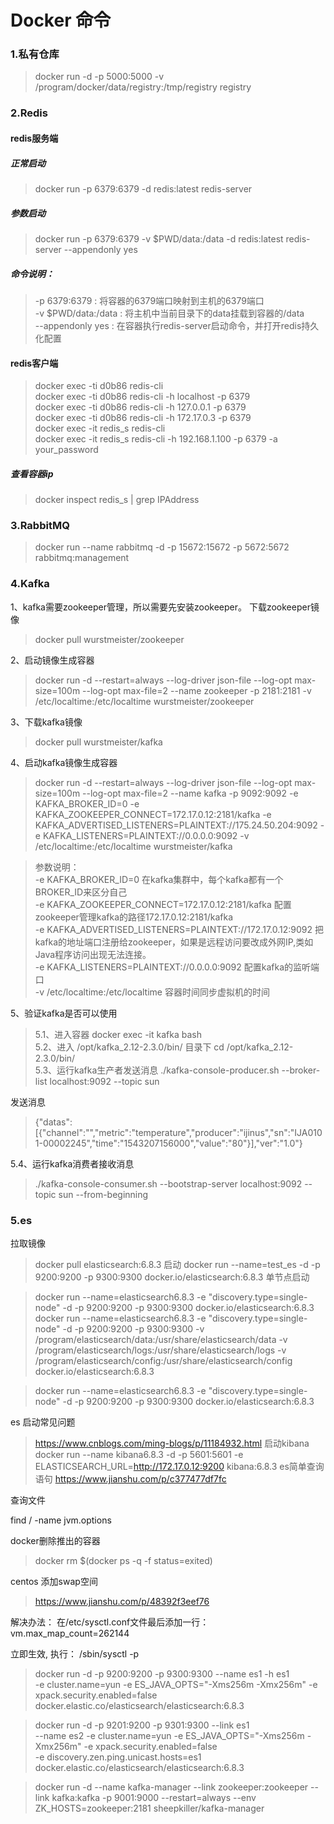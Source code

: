 # Docker 命令
### 1.私有仓库
> docker run -d -p 5000:5000 -v /program/docker/data/registry:/tmp/registry registry

### 2.Redis
#### redis服务端
##### 正常启动 
> docker run -p 6379:6379 -d redis:latest redis-server
##### 参数启动 
> docker run -p 6379:6379 -v $PWD/data:/data -d redis:latest redis-server --appendonly yes
##### 命令说明：
> -p 6379:6379 : 将容器的6379端口映射到主机的6379端口<br/>
> -v $PWD/data:/data : 将主机中当前目录下的data挂载到容器的/data<br/>
> --appendonly yes : 在容器执行redis-server启动命令，并打开redis持久化配置

#### redis客户端
> docker exec -ti d0b86 redis-cli <br/>
> docker exec -ti d0b86 redis-cli -h localhost -p 6379 <br/>
> docker exec -ti d0b86 redis-cli -h 127.0.0.1 -p 6379 <br/>
> docker exec -ti d0b86 redis-cli -h 172.17.0.3 -p 6379 <br/>
> docker exec -it redis_s redis-cli <br/>
> docker exec -it redis_s redis-cli -h 192.168.1.100 -p 6379 -a your_password
##### 查看容器ip
> docker inspect redis_s | grep IPAddress

### 3.RabbitMQ
> docker run --name rabbitmq -d -p 15672:15672 -p 5672:5672 rabbitmq:management



### 4.Kafka
1、kafka需要zookeeper管理，所以需要先安装zookeeper。 
下载zookeeper镜像
>  docker pull wurstmeister/zookeeper

2、启动镜像生成容器
>  docker run -d --restart=always --log-driver json-file --log-opt max-size=100m --log-opt max-file=2  --name zookeeper -p 2181:2181 -v /etc/localtime:/etc/localtime wurstmeister/zookeeper

3、下载kafka镜像
>  docker pull wurstmeister/kafka

4、启动kafka镜像生成容器
>  docker run -d --restart=always --log-driver json-file --log-opt max-size=100m --log-opt max-file=2 --name kafka -p 9092:9092 -e KAFKA_BROKER_ID=0 -e KAFKA_ZOOKEEPER_CONNECT=172.17.0.12:2181/kafka -e KAFKA_ADVERTISED_LISTENERS=PLAINTEXT://175.24.50.204:9092 -e KAFKA_LISTENERS=PLAINTEXT://0.0.0.0:9092 -v /etc/localtime:/etc/localtime wurstmeister/kafka

> 参数说明：<br/>
> -e KAFKA_BROKER_ID=0  在kafka集群中，每个kafka都有一个BROKER_ID来区分自己<br/>
> -e KAFKA_ZOOKEEPER_CONNECT=172.17.0.12:2181/kafka 配置zookeeper管理kafka的路径172.17.0.12:2181/kafka<br/>
> -e KAFKA_ADVERTISED_LISTENERS=PLAINTEXT://172.17.0.12:9092  把kafka的地址端口注册给zookeeper，如果是远程访问要改成外网IP,类如Java程序访问出现无法连接。<br/>
> -e KAFKA_LISTENERS=PLAINTEXT://0.0.0.0:9092 配置kafka的监听端口<br/>
> -v /etc/localtime:/etc/localtime 容器时间同步虚拟机的时间<br/>

5、验证kafka是否可以使用
> 5.1、进入容器
docker exec -it kafka bash<br/>
> 5.2、进入 /opt/kafka_2.12-2.3.0/bin/ 目录下
 cd /opt/kafka_2.12-2.3.0/bin/<br/>
> 5.3、运行kafka生产者发送消息
./kafka-console-producer.sh --broker-list localhost:9092 --topic sun<br/>

发送消息
> {"datas":[{"channel":"","metric":"temperature","producer":"ijinus","sn":"IJA0101-00002245","time":"1543207156000","value":"80"}],"ver":"1.0"}
 
5.4、运行kafka消费者接收消息
>  ./kafka-console-consumer.sh --bootstrap-server localhost:9092 --topic sun --from-beginning

### 5.es
拉取镜像
> docker pull elasticsearch:6.8.3
启动
> docker run --name=test_es -d -p 9200:9200 -p 9300:9300 docker.io/elasticsearch:6.8.3
单节点启动

> docker run --name=elasticsearch6.8.3 -e "discovery.type=single-node" -d -p 9200:9200 -p 9300:9300 docker.io/elasticsearch:6.8.3
> docker run --name=elasticsearch6.8.3 -e "discovery.type=single-node" -d -p 9200:9200 -p 9300:9300  -v /program/elasticsearch/data:/usr/share/elasticsearch/data  -v /program/elasticsearch/logs:/usr/share/elasticsearch/logs  -v /program/elasticsearch/config:/usr/share/elasticsearch/config docker.io/elasticsearch:6.8.3


> docker run --name=elasticsearch6.8.3 -e "discovery.type=single-node" -d -p 9200:9200 -p 9300:9300 docker.io/elasticsearch:6.8.3

es 启动常见问题
> https://www.cnblogs.com/ming-blogs/p/11184932.html
启动kibana
> docker run --name kibana6.8.3 -d -p 5601:5601 -e ELASTICSEARCH_URL=http://172.17.0.12:9200 kibana:6.8.3
es简单查询语句
https://www.jianshu.com/p/c377477df7fc

查询文件

find / -name jvm.options

docker删除推出的容器
> docker rm $(docker ps -q -f status=exited)

centos 添加swap空间
> https://www.jianshu.com/p/48392f3eef76

解决办法：
在/etc/sysctl.conf文件最后添加一行：
vm.max_map_count=262144

立即生效, 执行：
/sbin/sysctl -p

> docker run -d -p 9200:9200 -p 9300:9300 --name es1 -h es1\
 -e cluster.name=yun -e ES_JAVA_OPTS="-Xms256m -Xmx256m" -e xpack.security.enabled=false\
  docker.elastic.co/elasticsearch/elasticsearch:6.8.3

> docker run -d -p 9201:9200 -p 9301:9300 --link es1\
  --name es2 -e cluster.name=yun -e ES_JAVA_OPTS="-Xms256m -Xmx256m" -e xpack.security.enabled=false\
  -e discovery.zen.ping.unicast.hosts=es1 docker.elastic.co/elasticsearch/elasticsearch:6.8.3


> docker run -d --name kafka-manager --link zookeeper:zookeeper --link kafka:kafka -p 9001:9000 --restart=always --env ZK_HOSTS=zookeeper:2181 sheepkiller/kafka-manager
